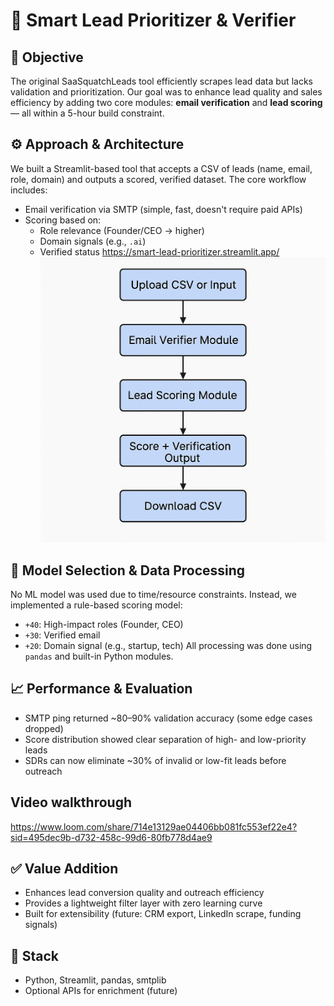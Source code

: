# 🧠 Smart Lead Prioritizer & Verifier

## 🎯 Objective
The original SaaSquatchLeads tool efficiently scrapes lead data but lacks validation and prioritization. Our goal was to enhance lead quality and sales efficiency by adding two core modules: **email verification** and **lead scoring** — all within a 5-hour build constraint.


## ⚙️ Approach & Architecture
We built a Streamlit-based tool that accepts a CSV of leads (name, email, role, domain) and outputs a scored, verified dataset. The core workflow includes:
- Email verification via SMTP (simple, fast, doesn't require paid APIs)
- Scoring based on:
  - Role relevance (Founder/CEO → higher)
  - Domain signals (e.g., `.ai`)
  - Verified status
https://smart-lead-prioritizer.streamlit.app/
![Architecture](https://raw.githubusercontent.com/akshit29g/smart-lead-prioritizer/main/architecture.png)

## 🧪 Model Selection & Data Processing
No ML model was used due to time/resource constraints. Instead, we implemented a rule-based scoring model:
- `+40`: High-impact roles (Founder, CEO)
- `+30`: Verified email
- `+20`: Domain signal (e.g., startup, tech)
All processing was done using `pandas` and built-in Python modules.

## 📈 Performance & Evaluation
- SMTP ping returned ~80–90% validation accuracy (some edge cases dropped)
- Score distribution showed clear separation of high- and low-priority leads
- SDRs can now eliminate ~30% of invalid or low-fit leads before outreach

## Video walkthrough  
https://www.loom.com/share/714e13129ae04406bb081fc553ef22e4?sid=495dec9b-d732-458c-99d6-80fb778d4ae9

## ✅ Value Addition
- Enhances lead conversion quality and outreach efficiency
- Provides a lightweight filter layer with zero learning curve
- Built for extensibility (future: CRM export, LinkedIn scrape, funding signals)

## 🔧 Stack
- Python, Streamlit, pandas, smtplib
- Optional APIs for enrichment (future)

